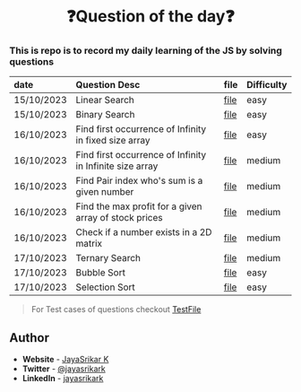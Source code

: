 <div align="center">
    <h1>❓Question of the day❓</h1>
</div>

### This is repo is to record my daily learning of the JS by solving questions

| date       | Question Desc                                            | file                             | Difficulty |
| :--------- | :------------------------------------------------------- | -------------------------------- | ---------- |
| 15/10/2023 | Linear Search                                            | [file](arrays/prob0.js)          | easy       |
| 15/10/2023 | Binary Search                                            | [file](arrays/prob1.js)          | easy       |
| 16/10/2023 | Find first occurrence of Infinity in fixed size array    | [file](arrays/prob2.js)          | easy       |
| 16/10/2023 | Find first occurrence of Infinity in Infinite size array | [file](arrays/prob3.js)          | medium     |
| 16/10/2023 | Find Pair index who's sum is a given number              | [file](arrays/prob4.js)          | medium     |
| 16/10/2023 | Find the max profit for a given array of stock prices    | [file](arrays/prob5.js)          | medium     |
| 16/10/2023 | Check if a number exists in a 2D matrix                  | [file](arrays/prob6.js)          | medium     |
| 17/10/2023 | Ternary Search                                           | [file](arrays/prob7.js)          | medium     |
| 17/10/2023 | Bubble Sort                                              | [file](sorting/bubbleSort.js)    | easy       |
| 17/10/2023 | Selection Sort                                           | [file](sorting/selectionSort.js) | easy       |

> For Test cases of questions checkout [TestFile](__tests__/array.test.mjs)

## **Author**

- **Website** - [JayaSrikar K](https://jayasrikark.netlify.app/)
- **Twitter** - [@jayasrikark](https://twitter.com/jayasrikark)
- **LinkedIn** - [jayasrikark](https://www.linkedin.com/in/jayasrikark/)
